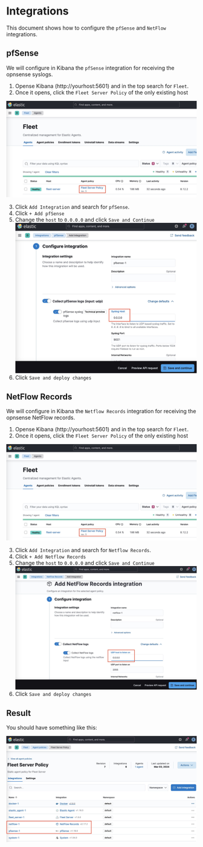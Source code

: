 # Integrations

This document shows how to configure the `pfSense` and `NetFlow` integrations.

## pfSense

We will configure in Kibana the `pfSense` integration for receiving the opnsense syslogs.

1. Opense Kibana (http://yourhost:5601) and in the top search for `Fleet`. 
2. Once it opens, click the `Fleet Server Policy` of the only existing host

![fleet](./img/fleet1.jpg)

3. Click `Add Integration` and search for `pfSense`.
4. Click `+ Add pfSense`
5. Change the `host` to `0.0.0.0` and click `Save and Continue`
![fleet](./img/pfsense-1.jpg)
6. Click `Save and deploy changes`

## NetFlow Records

We will configure in Kibana the `Netflow Records` integration for receiving the opnsense NetFlow records.

1. Opense Kibana (http://yourhost:5601) and in the top search for `Fleet`. 
2. Once it opens, click the `Fleet Server Policy` of the only existing host

![fleet](./img/fleet1.jpg)

3. Click `Add Integration` and search for `Netflow Records`.
4. Click `+ Add Netflow Records`
5. Change the `host` to `0.0.0.0` and click `Save and Continue`
![fleet](./img/netflow-1.jpg)
6. Click `Save and deploy changes`

## Result
You should have something like this:

![fleet](./img/result-integrations.jpg)


